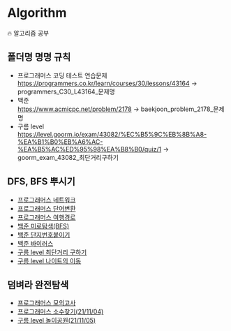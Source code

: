 # Algorithm
:fire: 알고리즘 공부

## 폴더명 명명 규칙
* 프로그래머스 코딩 테스트 연습문제  
https://programmers.co.kr/learn/courses/30/lessons/43164 -> programmers_C30_L43164_문제명
* 백준  
https://www.acmicpc.net/problem/2178 -> baekjoon_problem_2178_문제명
* 구름 level  
https://level.goorm.io/exam/43082/%EC%B5%9C%EB%8B%A8-%EA%B1%B0%EB%A6%AC-%EA%B5%AC%ED%95%98%EA%B8%B0/quiz/1 -> goorm_exam_43082_최단거리구하기

## DFS, BFS 뿌시기
* [프로그래머스 네트워크](https://github.com/ChoiSangIl/algorithm/tree/master/BFS%2CDFS/programmers_C30_L43162_networks)
* [프로그래머스 단어변환](https://github.com/ChoiSangIl/algorithm/tree/master/BFS%2CDFS/programmers_C30_L43163_words)
* [프로그래머스 여행경로](https://github.com/ChoiSangIl/algorithm/tree/master/BFS%2CDFS/programmers_C30_L43164_%EC%97%AC%ED%96%89%EA%B2%BD%EB%A1%9C)
* [백준 미로탐색(BFS)](https://github.com/ChoiSangIl/algorithm/tree/master/BFS%2CDFS/baekjoon_problem_2178_%EB%AF%B8%EB%A1%9C%ED%83%90%EC%83%89)
* [백준 단지번호붙이기](https://github.com/ChoiSangIl/algorithm/tree/master/BFS%2CDFS/baekjoon_problem_2667_%EB%8B%A8%EC%A7%80%EB%B2%88%ED%98%B8%EB%B6%99%EC%9D%B4%EA%B8%B0)
* [백준 바이러스](https://github.com/ChoiSangIl/algorithm/tree/master/BFS%2CDFS/baekjoon_problem_2606_%EB%B0%94%EC%9D%B4%EB%9F%AC%EC%8A%A4)
* [구름 level 최단거리 구하기](https://github.com/ChoiSangIl/algorithm/tree/master/BFS%2CDFS/goorm_exam_43082_%EC%B5%9C%EB%8B%A8%EA%B1%B0%EB%A6%AC%20%EA%B5%AC%ED%95%98%EA%B8%B0)
* [구름 level 나이트의 이동](https://github.com/ChoiSangIl/algorithm/tree/master/BFS%2CDFS/goorm_exam_43128_%EB%82%98%EC%9D%B4%ED%8A%B8%EC%9D%98%20%EC%9D%B4%EB%8F%99)

## 덤벼라 완전탐색
* [프로그래머스 모의고사](https://github.com/ChoiSangIl/algorithm/tree/master/%EC%99%84%EC%A0%84%ED%83%90%EC%83%89/programmers_C30_L42840_%EB%AA%A8%EC%9D%98%EA%B3%A0%EC%82%AC)
* [프로그래머스 소수찾기(21/11/04)](https://github.com/ChoiSangIl/algorithm/tree/master/%EC%99%84%EC%A0%84%ED%83%90%EC%83%89/programmers_C30_L42839_%EC%86%8C%EC%88%98%EC%B0%BE%EA%B8%B0)
* [구름 level 놀이공원(21/11/05)](https://github.com/ChoiSangIl/algorithm/tree/master/%EC%99%84%EC%A0%84%ED%83%90%EC%83%89/goorm_exam_88520_%EB%86%80%EC%9D%B4%EA%B3%B5%EC%9B%90)

